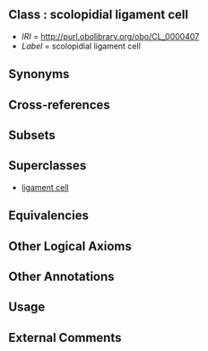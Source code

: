 
## Class : scolopidial ligament cell

 * *IRI* = http://purl.obolibrary.org/obo/CL_0000407
 * *Label* = scolopidial ligament cell

## Synonyms


## Cross-references


## Subsets


## Superclasses

 * [ligament cell](../../CL/84/CL_0000384.md)

## Equivalencies


## Other Logical Axioms


## Other Annotations


## Usage


## External Comments

